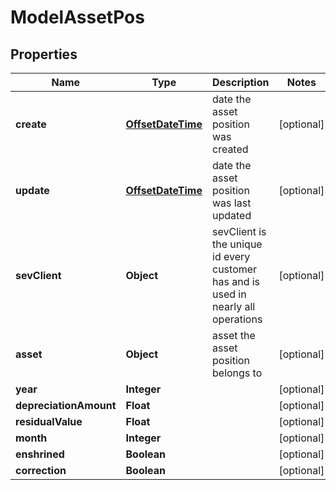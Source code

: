 # ModelAssetPos

## Properties
Name | Type | Description | Notes
------------ | ------------- | ------------- | -------------
**create** | [**OffsetDateTime**](OffsetDateTime.md) | date the asset position was created |  [optional]
**update** | [**OffsetDateTime**](OffsetDateTime.md) | date the asset position was last updated |  [optional]
**sevClient** | **Object** | sevClient is the unique id every customer has and is used in nearly all operations |  [optional]
**asset** | **Object** | asset the asset position belongs to |  [optional]
**year** | **Integer** |  |  [optional]
**depreciationAmount** | **Float** |  |  [optional]
**residualValue** | **Float** |  |  [optional]
**month** | **Integer** |  |  [optional]
**enshrined** | **Boolean** |  |  [optional]
**correction** | **Boolean** |  |  [optional]
